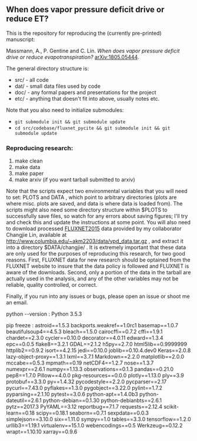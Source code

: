 ## When does vapor pressure deficit drive or reduce ET? 

This is the repository for reproducing the (currently pre-printed) manuscript:

Massmann, A., P. Gentine and C. Lin. _When does vapor pressure deficit drive or reduce evapotranspiration?_ [arXiv:1805.05444](https://arxiv.org/abs/1805.05444).

The general directory structure is:

* src/ - all code
* dat/ - small data files used by code
* doc/ - any formal papers and presentations for the project 
* etc/ - anything that doesn't fit into above, usually notes etc.

Note that you also need to initialize submodules:

* ```git submodule init && git submodule update```
* ```cd src/codebase/fluxnet_pycite && git submodule init && git submodule update```

### Reproducing research:

1) make clean
2) make data
3) make paper
4) make arxiv (if you want tarball submitted to arxiv)

Note that the scripts expect two environmental variables that you will need to set: PLOTS and DATA , which point to arbitrary directories (plots are where misc. plots are saved, and data is where data is loaded from). The scripts might also need some directory structure within $PLOTS to successfully save files, so watch for any errors about saving figures; I'll try and check this and update the instructions at some point. You will also need to download processed [FLUXNET2015](https://fluxnet.fluxdata.org/data/fluxnet2015-dataset/) data provided by my collaborator Changjie Lin, available at http://www.columbia.edu/~akm2203/data/vpd_data.tar.gz , and extract it into a directory $DATA/changjie/ . It is extremely important that these data are only used for the purposes of reproducing this research, for two good reasons. First, FLUXNET data for new research should be optained from the FLUXNET website to insure that the data policy is followed and FLUXNET is aware of the downloads. Second, only a portion of the data in the tarball are actually used in the analysis, and any of the other variables may not be reliable, quality controlled, or correct.  

Finally, if you run into any issues or bugs, please open an issue or shoot me an email. 

python --version : Python 3.5.3

pip freeze :
astroid==1.5.3
backports.weakref==1.0rc1
basemap==1.0.7
beautifulsoup4==4.5.3
bleach==1.5.0
cairocffi==0.7.2
cffi==1.9.1
chardet==2.3.0
cycler==0.10.0
decorator==4.0.11
edward==1.3.4
epc==0.0.5
flake8==3.2.1
GDAL==2.1.2
h5py==2.7.0
html5lib==0.9999999
httplib2==0.9.2
isort==4.2.15
jedi==0.10.0
joblib==0.10.4.dev0
Keras==2.0.8
lazy-object-proxy==1.3.1
lxml==3.7.1
Markdown==2.2.0
matplotlib==2.0.0
mccabe==0.5.3
mpmath==0.19
netCDF4==1.2.7
nose==1.3.7
numexpr==2.6.1
numpy==1.13.3
observations==0.1.3
pandas==0.21.0
pep8==1.7.0
Pillow==4.0.0
pkg-resources==0.0.0
plotly==1.13.0
ply==3.9
protobuf==3.3.0
py==1.4.32
pycodestyle==2.2.0
pycparser==2.17
pycurl==7.43.0
pyflakes==1.3.0
pygobject==3.22.0
pylint==1.7.2
pyparsing==2.1.10
pytest==3.0.6
python-apt==1.4.0b3
python-dateutil==2.6.1
python-debian==0.1.30
python-debianbts==2.6.1
pytz==2017.3
PyYAML==3.12
reportbug==7.1.7
requests==2.12.4
scikit-learn==0.18
scipy==0.18.1
seaborn==0.7.1
sexpdata==0.0.3
simplejson==3.10.0
six==1.11.0
sympy==1.0
tables==3.3.0
tensorflow==1.2.0
urllib3==1.19.1
virtualenv==15.1.0
webencodings==0.5
Werkzeug==0.12.2
wrapt==1.10.10
xarray==0.9.6